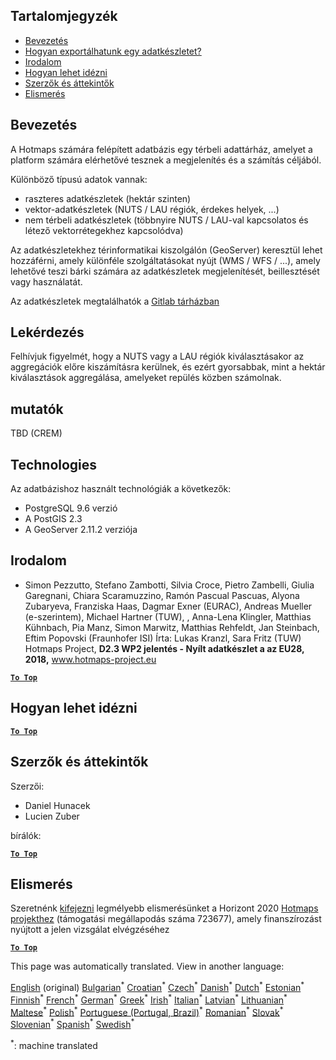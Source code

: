 <h2> Tartalomjegyzék </h2><ul><li> <a href="#Introduction">Bevezetés</a> </li><li> <a href="#How-to-export-a-dataset">Hogyan exportálhatunk egy adatkészletet?</a> </li><li> <a href="#References">Irodalom</a> </li><li> <a href="#How-to-cite">Hogyan lehet idézni</a> </li><li> <a href="#Authors-and-reviewers">Szerzők és áttekintők</a> </li><li> <a href="#acknowledgement">Elismerés</a> </li></ul><h2> Bevezetés </h2><p> A Hotmaps számára felépített adatbázis egy térbeli adattárház, amelyet a platform számára elérhetővé tesznek a megjelenítés és a számítás céljából. </p><p> Különböző típusú adatok vannak: </p><ul><li> raszteres adatkészletek (hektár szinten) </li><li> vektor-adatkészletek (NUTS / LAU régiók, érdekes helyek, ...) </li><li> nem térbeli adatkészletek (többnyire NUTS / LAU-val kapcsolatos és létező vektorrétegekhez kapcsolódva) </li></ul><p> Az adatkészletekhez térinformatikai kiszolgálón (GeoServer) keresztül lehet hozzáférni, amely különféle szolgáltatásokat nyújt (WMS / WFS / ...), amely lehetővé teszi bárki számára az adatkészletek megjelenítését, beillesztését vagy használatát. </p><p> Az adatkészletek megtalálhatók a <a href="https://gitlab.com/hotmaps">Gitlab tárházban</a> </p><h2> Lekérdezés </h2><p> Felhívjuk figyelmét, hogy a NUTS vagy a LAU régiók kiválasztásakor az aggregációk előre kiszámításra kerülnek, és ezért gyorsabbak, mint a hektár kiválasztások aggregálása, amelyeket repülés közben számolnak. </p><h2> mutatók </h2><p> TBD (CREM) </p><h2> Technologies </h2><p> Az adatbázishoz használt technológiák a következők: </p><ul><li> PostgreSQL 9.6 verzió </li><li> A PostGIS 2.3 </li><li> A GeoServer 2.11.2 verziója </li></ul><h2> Irodalom </h2><ul><li> Simon Pezzutto, Stefano Zambotti, Silvia Croce, Pietro Zambelli, Giulia Garegnani, Chiara Scaramuzzino, Ramón Pascual Pascuas, Alyona Zubaryeva, Franziska Haas, Dagmar Exner (EURAC), Andreas Mueller (e-szerintem), Michael Hartner (TUW), , Anna-Lena Klingler, Matthias Kühnbach, Pia Manz, Simon Marwitz, Matthias Rehfeldt, Jan Steinbach, Eftim Popovski (Fraunhofer ISI) Írta: Lukas Kranzl, Sara Fritz (TUW) Hotmaps Project, <strong>D2.3 WP2 jelentés - Nyílt adatkészlet a az EU28, 2018,</strong> <a href="http://www.hotmaps-project.eu/wp-content/uploads/2018/05/D2.3-Hotmaps_FINAL-VERSION_for-upload.pdf">www.hotmaps-project.eu</a> </li></ul><p><ins> <code><strong><a href="#table-of-contents">To Top</a></strong></code> </ins> </p><h2> Hogyan lehet idézni </h2><p><ins> <code><strong><a href="#table-of-contents">To Top</a></strong></code> </ins> </p><h2> Szerzők és áttekintők </h2><p> Szerzői: </p><ul><li> Daniel Hunacek </li><li> Lucien Zuber </li></ul><p> bírálók: </p><p><ins> <code><strong><a href="#table-of-contents">To Top</a></strong></code> </ins> </p><h2> Elismerés </h2><p> Szeretnénk <a href="https://www.hotmaps-project.eu">kifejezni</a> legmélyebb elismerésünket a Horizont 2020 <a href="https://www.hotmaps-project.eu">Hotmaps projekthez</a> (támogatási megállapodás száma 723677), amely finanszírozást nyújtott a jelen vizsgálat elvégzéséhez </p><p><ins> <code><strong><a href="#table-of-contents">To Top</a></strong></code> </ins> </p>

This page was automatically translated. View in another language:

[English](en-Database-behind-the-Hotmaps-toolbox) (original) [Bulgarian](bg-Database-behind-the-Hotmaps-toolbox)<sup>\*</sup> [Croatian](hr-Database-behind-the-Hotmaps-toolbox)<sup>\*</sup> [Czech](cs-Database-behind-the-Hotmaps-toolbox)<sup>\*</sup> [Danish](da-Database-behind-the-Hotmaps-toolbox)<sup>\*</sup> [Dutch](nl-Database-behind-the-Hotmaps-toolbox)<sup>\*</sup> [Estonian](et-Database-behind-the-Hotmaps-toolbox)<sup>\*</sup> [Finnish](fi-Database-behind-the-Hotmaps-toolbox)<sup>\*</sup> [French](fr-Database-behind-the-Hotmaps-toolbox)<sup>\*</sup> [German](de-Database-behind-the-Hotmaps-toolbox)<sup>\*</sup> [Greek](el-Database-behind-the-Hotmaps-toolbox)<sup>\*</sup>  [Irish](ga-Database-behind-the-Hotmaps-toolbox)<sup>\*</sup> [Italian](it-Database-behind-the-Hotmaps-toolbox)<sup>\*</sup> [Latvian](lv-Database-behind-the-Hotmaps-toolbox)<sup>\*</sup> [Lithuanian](lt-Database-behind-the-Hotmaps-toolbox)<sup>\*</sup> [Maltese](mt-Database-behind-the-Hotmaps-toolbox)<sup>\*</sup> [Polish](pl-Database-behind-the-Hotmaps-toolbox)<sup>\*</sup> [Portuguese (Portugal, Brazil)](pt-Database-behind-the-Hotmaps-toolbox)<sup>\*</sup> [Romanian](ro-Database-behind-the-Hotmaps-toolbox)<sup>\*</sup> [Slovak](sk-Database-behind-the-Hotmaps-toolbox)<sup>\*</sup> [Slovenian](sl-Database-behind-the-Hotmaps-toolbox)<sup>\*</sup> [Spanish](es-Database-behind-the-Hotmaps-toolbox)<sup>\*</sup> [Swedish](sv-Database-behind-the-Hotmaps-toolbox)<sup>\*</sup> 

<sup>\*</sup>: machine translated

